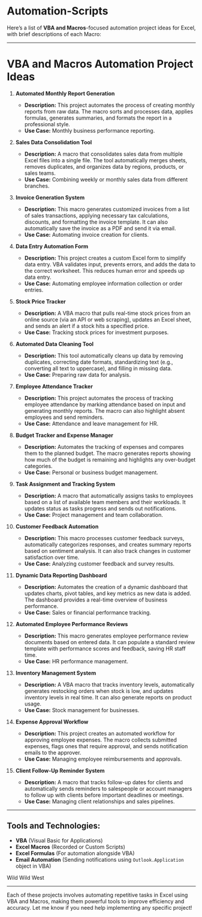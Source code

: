# Automation-Scripts
Here’s a list of **VBA and Macros**-focused automation project ideas for Excel, with brief descriptions of each Macro:

---

# VBA and Macros Automation Project Ideas

1. **Automated Monthly Report Generation**
   - **Description:** This project automates the process of creating monthly reports from raw data. The macro sorts and processes data, applies formulas, generates summaries, and formats the report in a professional style. 
   - **Use Case:** Monthly business performance reporting.

2. **Sales Data Consolidation Tool**
   - **Description:** A macro that consolidates sales data from multiple Excel files into a single file. The tool automatically merges sheets, removes duplicates, and organizes data by regions, products, or sales teams.
   - **Use Case:** Combining weekly or monthly sales data from different branches.

3. **Invoice Generation System**
   - **Description:** This macro generates customized invoices from a list of sales transactions, applying necessary tax calculations, discounts, and formatting the invoice template. It can also automatically save the invoice as a PDF and send it via email.
   - **Use Case:** Automating invoice creation for clients.

4. **Data Entry Automation Form**
   - **Description:** This project creates a custom Excel form to simplify data entry. VBA validates input, prevents errors, and adds the data to the correct worksheet. This reduces human error and speeds up data entry.
   - **Use Case:** Automating employee information collection or order entries.

5. **Stock Price Tracker**
   - **Description:** A VBA macro that pulls real-time stock prices from an online source (via an API or web scraping), updates an Excel sheet, and sends an alert if a stock hits a specified price.
   - **Use Case:** Tracking stock prices for investment purposes.

6. **Automated Data Cleaning Tool**
   - **Description:** This tool automatically cleans up data by removing duplicates, correcting date formats, standardizing text (e.g., converting all text to uppercase), and filling in missing data.
   - **Use Case:** Preparing raw data for analysis.

7. **Employee Attendance Tracker**
   - **Description:** This project automates the process of tracking employee attendance by marking attendance based on input and generating monthly reports. The macro can also highlight absent employees and send reminders.
   - **Use Case:** Attendance and leave management for HR.

8. **Budget Tracker and Expense Manager**
   - **Description:** Automates the tracking of expenses and compares them to the planned budget. The macro generates reports showing how much of the budget is remaining and highlights any over-budget categories.
   - **Use Case:** Personal or business budget management.

9. **Task Assignment and Tracking System**
   - **Description:** A macro that automatically assigns tasks to employees based on a list of available team members and their workloads. It updates status as tasks progress and sends out notifications.
   - **Use Case:** Project management and team collaboration.

10. **Customer Feedback Automation**
    - **Description:** This macro processes customer feedback surveys, automatically categorizes responses, and creates summary reports based on sentiment analysis. It can also track changes in customer satisfaction over time.
    - **Use Case:** Analyzing customer feedback and survey results.

11. **Dynamic Data Reporting Dashboard**
    - **Description:** Automates the creation of a dynamic dashboard that updates charts, pivot tables, and key metrics as new data is added. The dashboard provides a real-time overview of business performance.
    - **Use Case:** Sales or financial performance tracking.

12. **Automated Employee Performance Reviews**
    - **Description:** This macro generates employee performance review documents based on entered data. It can populate a standard review template with performance scores and feedback, saving HR staff time.
    - **Use Case:** HR performance management.

13. **Inventory Management System**
    - **Description:** A VBA macro that tracks inventory levels, automatically generates restocking orders when stock is low, and updates inventory levels in real time. It can also generate reports on product usage.
    - **Use Case:** Stock management for businesses.

14. **Expense Approval Workflow**
    - **Description:** This project creates an automated workflow for approving employee expenses. The macro collects submitted expenses, flags ones that require approval, and sends notification emails to the approver.
    - **Use Case:** Managing employee reimbursements and approvals.

15. **Client Follow-Up Reminder System**
    - **Description:** A macro that tracks follow-up dates for clients and automatically sends reminders to salespeople or account managers to follow up with clients before important deadlines or meetings.
    - **Use Case:** Managing client relationships and sales pipelines.

---

## Tools and Technologies:
- **VBA** (Visual Basic for Applications)
- **Excel Macros** (Recorded or Custom Scripts)
- **Excel Formulas** (For automation alongside VBA)
- **Email Automation** (Sending notifications using `Outlook.Application` object in VBA)


Wild Wild West

---

Each of these projects involves automating repetitive tasks in Excel using VBA and Macros, making them powerful tools to improve efficiency and accuracy. Let me know if you need help implementing any specific project!
